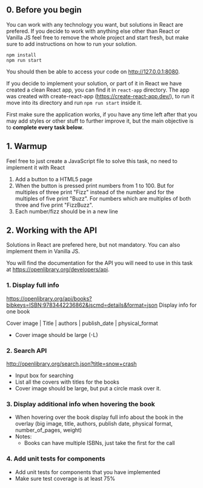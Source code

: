 ## 0. Before you begin

You can work with any technology you want, but solutions in React
are prefered. If you decide to work with anything else other than React or Vanilla JS feel free to remove the whole project and start fresh, but make sure to add instructions on how to run your solution.

```
npm install
npm run start
```

You should then be able to access your code on http://127.0.0.1:8080.

If you decide to implement your solution, or part of it in React we have created a clean React app, you can find it in `react-app` directory. The app was created with create-react-app (https://create-react-app.dev/), to run it move into its directory and run `npm run start` inside it.

First make sure the application works, if you have any time left after that you may add styles or other stuff to further improve it, but the main objective is to **complete every task below**.

## 1. Warmup

Feel free to just create a JavaScript file to solve this task, no need to implement it with React

1. Add a button to a HTML5 page
2. When the button is pressed print numbers from 1 to 100. But for multiples of three print "Fizz" instead of the number and for the multiples of five print "Buzz". For numbers which are multiples of both three and five print "FizzBuzz".
3. Each number/fizz should be in a new line

## 2. Working with the API

Solutions in React are prefered here, but not mandatory. You can also implement them in Vanilla JS.

You will find the documentation for the API you will need to use in this task at https://openlibrary.org/developers/api.

### 1. Display full info

https://openlibrary.org/api/books?bibkeys=ISBN:9783442236862&jscmd=details&format=json
Display info for one book

Cover image | Title | authors | publish_date | physical_format

- Cover image should be large (-L)

### 2. Search API

http://openlibrary.org/search.json?title=snow+crash

- Input box for searching
- List all the covers with titles for the books
- Cover image should be large, but put a circle mask over it.

### 3. Display additional info when hovering the book

- When hovering over the book display full info about the book in the overlay (big image, title, authors, publish date, physical format, number_of_pages, weight)
- Notes:
  - Books can have multiple ISBNs, just take the first for the call

### 4. Add unit tests for components

- Add unit tests for components that you have implemented
- Make sure test coverage is at least 75%
